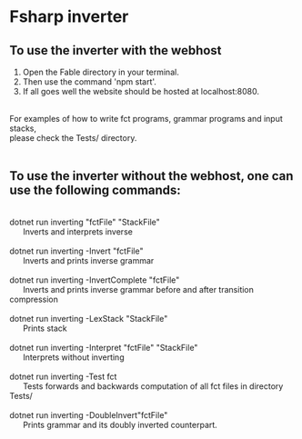 # Fsharp inverter

## To use the inverter with the webhost
1. Open the Fable directory in your terminal.
2. Then use the command 'npm start'. 
3. If all goes well the website should be hosted at localhost:8080.
<br>
For examples of how to write fct programs, grammar programs and input stacks, 
<br>
please check the Tests/ directory.
<br>
<br>

## To use the inverter without the webhost, one can use the following commands:
<br>
dotnet run inverting "fctFile" "StackFile"
<br>
&nbsp; &nbsp; &nbsp;	Inverts and interprets inverse
<br><br>
dotnet run inverting -Invert "fctFile" 
<br>
&nbsp; &nbsp; &nbsp;	Inverts and prints inverse grammar
<br><br>
dotnet run inverting -InvertComplete "fctFile" 
<br>
&nbsp; &nbsp; &nbsp;	Inverts and prints inverse grammar before and after transition compression
<br><br>
dotnet run inverting -LexStack "StackFile"
<br>
&nbsp; &nbsp; &nbsp;	Prints stack
<br><br>
dotnet run inverting -Interpret "fctFile" "StackFile"
<br>
&nbsp; &nbsp; &nbsp;	Interprets without inverting
<br><br>
dotnet run inverting -Test fct
<br>
&nbsp; &nbsp; &nbsp;	Tests forwards and backwards computation of all fct files in directory Tests/
<br><br>
dotnet run inverting -DoubleInvert"fctFile" 
<br>
&nbsp; &nbsp; &nbsp;	Prints grammar and its doubly inverted counterpart.